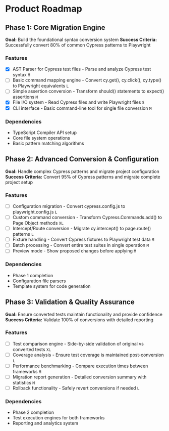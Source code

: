 # Product Roadmap

## Phase 1: Core Migration Engine

**Goal:** Build the foundational syntax conversion system
**Success Criteria:** Successfully convert 80% of common Cypress patterns to Playwright

### Features

- [x] AST Parser for Cypress test files - Parse and analyze Cypress test syntax `M`
- [ ] Basic command mapping engine - Convert cy.get(), cy.click(), cy.type() to Playwright equivalents `L`
- [ ] Simple assertion conversion - Transform should() statements to expect() assertions `M`
- [x] File I/O system - Read Cypress files and write Playwright files `S`
- [x] CLI interface - Basic command-line tool for single file conversion `M`

### Dependencies

- TypeScript Compiler API setup
- Core file system operations
- Basic pattern matching algorithms

## Phase 2: Advanced Conversion & Configuration

**Goal:** Handle complex Cypress patterns and migrate project configuration
**Success Criteria:** Convert 95% of Cypress patterns and migrate complete project setup

### Features

- [ ] Configuration migration - Convert cypress.config.js to playwright.config.js `L`
- [ ] Custom command conversion - Transform Cypress.Commands.add() to Page Object methods `XL`
- [ ] Intercept/Route conversion - Migrate cy.intercept() to page.route() patterns `L`
- [ ] Fixture handling - Convert Cypress fixtures to Playwright test data `M`
- [ ] Batch processing - Convert entire test suites in single operation `M`
- [ ] Preview mode - Show proposed changes before applying `M`

### Dependencies

- Phase 1 completion
- Configuration file parsers
- Template system for code generation

## Phase 3: Validation & Quality Assurance

**Goal:** Ensure converted tests maintain functionality and provide confidence
**Success Criteria:** Validate 100% of conversions with detailed reporting

### Features

- [ ] Test comparison engine - Side-by-side validation of original vs converted tests `XL`
- [ ] Coverage analysis - Ensure test coverage is maintained post-conversion `L`
- [ ] Performance benchmarking - Compare execution times between frameworks `M`
- [ ] Migration report generation - Detailed conversion summary with statistics `M`
- [ ] Rollback functionality - Safely revert conversions if needed `L`

### Dependencies

- Phase 2 completion
- Test execution engines for both frameworks
- Reporting and analytics system